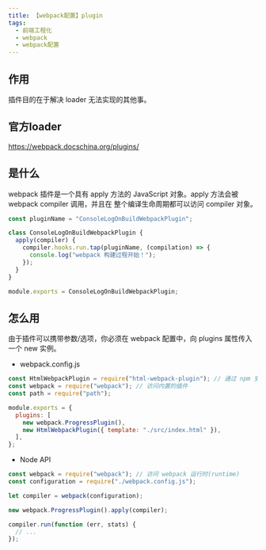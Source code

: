 ```yaml
---
title: 【webpack配置】plugin
tags:
  - 前端工程化
  - webpack
  - webpack配置
---
```


## 作用

插件目的在于解决 loader 无法实现的其他事。

## 官方loader
https://webpack.docschina.org/plugins/

## 是什么

webpack 插件是一个具有 apply 方法的 JavaScript 对象。apply 方法会被 webpack compiler 调用，并且在 整个编译生命周期都可以访问 compiler 对象。

```js
const pluginName = "ConsoleLogOnBuildWebpackPlugin";

class ConsoleLogOnBuildWebpackPlugin {
  apply(compiler) {
    compiler.hooks.run.tap(pluginName, (compilation) => {
      console.log("webpack 构建过程开始！");
    });
  }
}

module.exports = ConsoleLogOnBuildWebpackPlugin;
```

## 怎么用

由于插件可以携带参数/选项，你必须在 webpack 配置中，向 plugins 属性传入一个 new 实例。

- webpack.config.js

```js
const HtmlWebpackPlugin = require("html-webpack-plugin"); // 通过 npm 安装
const webpack = require("webpack"); // 访问内置的插件
const path = require("path");

module.exports = {
  plugins: [
    new webpack.ProgressPlugin(),
    new HtmlWebpackPlugin({ template: "./src/index.html" }),
  ],
};
```

- Node API

```js
const webpack = require("webpack"); // 访问 webpack 运行时(runtime)
const configuration = require("./webpack.config.js");

let compiler = webpack(configuration);

new webpack.ProgressPlugin().apply(compiler);

compiler.run(function (err, stats) {
  // ...
});
```
